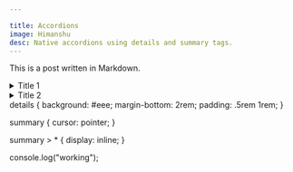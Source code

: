 ```yaml
---

title: Accordions
image: Himanshu
desc: Native accordions using details and summary tags.
---
```

This is a post written in Markdown.
<div class="editor" id="HTML">
    <details>  
        <summary>Title 1</summary> 
        Lorem ipsum dolor sit amet, consectetur adipiscing elit, sed do eiusmod tempor incididunt ut labore et dolore magna aliqua.
    </details> 
     <details>  
        <summary>Title 2</summary> 
        Lorem ipsum dolor sit amet, consectetur adipiscing elit, sed do eiusmod tempor incididunt ut labore et dolore magna aliqua.
    </details> 
</div>

<div class="editor" id="CSS">
details {
  background: #eee; 
  margin-bottom: 2rem;
  padding: .5rem 1rem;
}

summary {
  cursor: pointer;
}

summary > * {
  display: inline;
}
</div>
<div class="editor" id="JS">
    console.log("working");
</div>